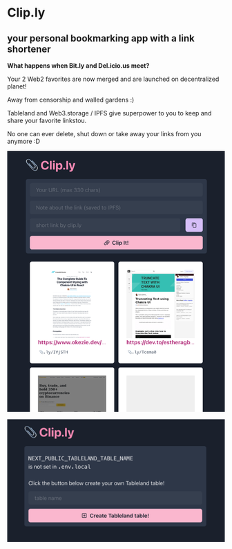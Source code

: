 # Clip.ly
## your personal bookmarking app with a link shortener

**What happens when Bit.ly and Del.icio.us meet?**

Your 2 Web2 favorites are now merged and are launched on decentralized planet!

Away from censorship and walled gardens :)

Tableland and Web3.storage / IPFS give superpower to you to keep and share your favorite linkstou.

No one can ever delete, shut down or take away your links from you anymore :D

![homepage with clips](/screenshots/homepage.png)

![create your own tableland table](/screenshots/create-tableland-table.png)
